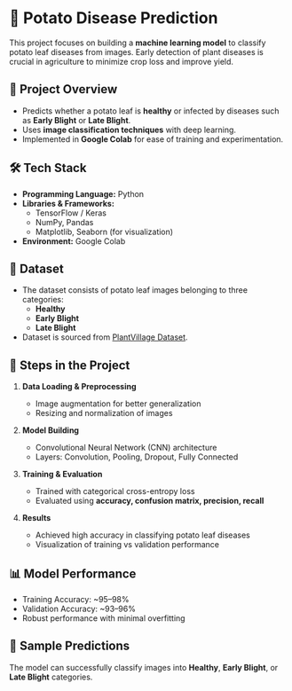 # 🍠 Potato Disease Prediction  

This project focuses on building a **machine learning model** to classify potato leaf diseases from images. Early detection of plant diseases is crucial in agriculture to minimize crop loss and improve yield.  

## 📌 Project Overview  
- Predicts whether a potato leaf is **healthy** or infected by diseases such as **Early Blight** or **Late Blight**.  
- Uses **image classification techniques** with deep learning.  
- Implemented in **Google Colab** for ease of training and experimentation.  

## 🛠️ Tech Stack  
- **Programming Language:** Python  
- **Libraries & Frameworks:**  
  - TensorFlow / Keras  
  - NumPy, Pandas  
  - Matplotlib, Seaborn (for visualization)  
- **Environment:** Google Colab  

## 📂 Dataset  
- The dataset consists of potato leaf images belonging to three categories:  
  - **Healthy**  
  - **Early Blight**  
  - **Late Blight**  
- Dataset is sourced from [PlantVillage Dataset](https://www.kaggle.com/datasets/arjuntejaswi/plant-village).  

## 🚀 Steps in the Project  
1. **Data Loading & Preprocessing**  
   - Image augmentation for better generalization  
   - Resizing and normalization of images  

2. **Model Building**  
   - Convolutional Neural Network (CNN) architecture  
   - Layers: Convolution, Pooling, Dropout, Fully Connected  

3. **Training & Evaluation**  
   - Trained with categorical cross-entropy loss  
   - Evaluated using **accuracy, confusion matrix, precision, recall**  

4. **Results**  
   - Achieved high accuracy in classifying potato leaf diseases  
   - Visualization of training vs validation performance  

## 📊 Model Performance  
- Training Accuracy: ~95–98%  
- Validation Accuracy: ~93–96%  
- Robust performance with minimal overfitting  

## 📸 Sample Predictions  
The model can successfully classify images into **Healthy**, **Early Blight**, or **Late Blight** categories.  

 
